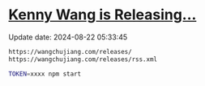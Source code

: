 [Kenny Wang is Releasing...](https://wangchujiang.com/releases/)
===

Update date: <!--GAMFC-->2024-08-22 05:33:45<!--GAMFC-END-->

```sh
https://wangchujiang.com/releases/
https://wangchujiang.com/releases/rss.xml
```

```sh
TOKEN=xxxx npm start
```